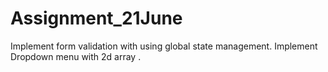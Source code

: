 # Assignment_21June

Implement form validation with using global state management.
Implement Dropdown menu with 2d array .
